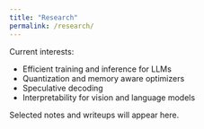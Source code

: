 ```yaml
---
title: "Research"
permalink: /research/
---
```


Current interests:

- Efficient training and inference for LLMs
- Quantization and memory aware optimizers
- Speculative decoding
- Interpretability for vision and language models

Selected notes and writeups will appear here.
